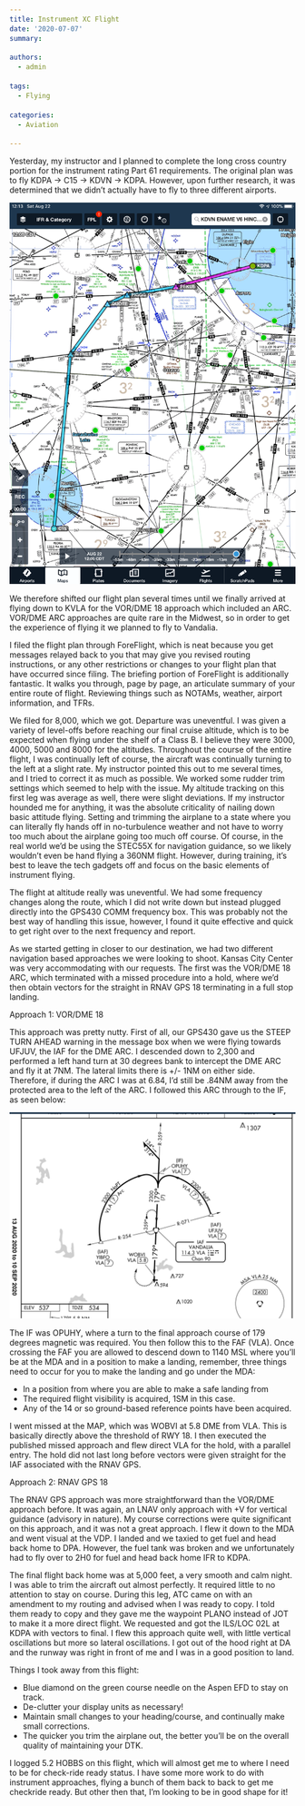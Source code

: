```yaml
---
title: Instrument XC Flight
date: '2020-07-07'
summary:

authors:
  - admin

tags:
  - Flying

categories:
  - Aviation

---
```

Yesterday, my instructor and I planned to complete the long cross country portion for the instrument rating Part 61 requirements. The original plan was to fly KDPA -> C15 -> KDVN -> KDPA. However, upon further research, it was determined that we didn’t actually have to fly to three different airports.

![png](images/post_33_1.png)

We therefore shifted our flight plan several times until we finally arrived at flying down to KVLA for the VOR/DME 18 approach which included an ARC. VOR/DME ARC approaches are quite rare in the Midwest, so in order to get the experience of flying it we planned to fly to Vandalia.

I filed the flight plan through ForeFlight, which is neat because you get messages relayed back to you that may give you revised routing instructions, or any other restrictions or changes to your flight plan that have occurred since filing. The briefing portion of ForeFlight is additionally fantastic. It walks you through, page by page, an articulate summary of your entire route of flight. Reviewing things such as NOTAMs, weather, airport information, and TFRs.

We filed for 8,000, which we got. Departure was uneventful. I was given a variety of level-offs before reaching our final cruise altitude, which is to be expected when flying under the shelf of a Class B. I believe they were 3000, 4000, 5000 and 8000 for the altitudes. Throughout the course of the entire flight, I was continually left of course, the aircraft was continually turning to the left at a slight rate. My instructor pointed this out to me several times, and I tried to correct it as much as possible. We worked some rudder trim settings which seemed to help with the issue. My altitude tracking on this first leg was average as well, there were slight deviations. If my instructor hounded me for anything, it was the absolute criticality of nailing down basic attitude flying. Setting and trimming the airplane to a state where you can literally fly hands off in no-turbulence weather and not have to worry too much about the airplane going too much off course. Of course, in the real world we’d be using the STEC55X for navigation guidance, so we likely wouldn’t even be hand flying a 360NM flight. However, during training, it’s best to leave the tech gadgets off and focus on the basic elements of instrument flying.

The flight at altitude really was uneventful. We had some frequency changes along the route, which I did not write down but instead plugged directly into the GPS430 COMM frequency box. This was probably not the best way of handling this issue, however, I found it quite effective and quick to get right over to the next frequency and report.

As we started getting in closer to our destination, we had two different navigation based approaches we were looking to shoot. Kansas City Center was very accommodating with our requests. The first was the VOR/DME 18 ARC, which terminated with a missed procedure into a hold, where we’d then obtain vectors for the straight in RNAV GPS 18 terminating in a full stop landing.

Approach 1: VOR/DME 18

This approach was pretty nutty. First of all, our GPS430 gave us the STEEP TURN AHEAD warning in the message box when we were flying towards UFJUV, the IAF for the DME ARC. I descended down to 2,300 and performed a left hand turn at 30 degrees bank to intercept the DME ARC and fly it at 7NM. The lateral limits there is +/- 1NM on either side. Therefore, if during the ARC I was at 6.84, I’d still be .84NM away from the protected area to the left of the ARC. I followed this ARC through to the IF, as seen below:

![jpg](images/post_33_2.jpg)

The IF was OPUHY, where a turn to the final approach course of 179 degrees magnetic was required. You then follow this to the FAF (VLA). Once crossing the FAF you are allowed to descend down to 1140 MSL where you’ll be at the MDA and in a position to make a landing, remember, three things need to occur for you to make the landing and go under the MDA:

- In a position from where you are able to make a safe landing from
- The required flight visibility is acquired, 1SM in this case.
- Any of the 14 or so ground-based reference points have been acquired.

I went missed at the MAP, which was WOBVI at 5.8 DME from VLA. This is basically directly above the threshold of RWY 18. I then executed the published missed approach and flew direct VLA for the hold, with a parallel entry. The hold did not last long before vectors were given straight for the IAF associated with the RNAV GPS.

Approach 2: RNAV GPS 18

The RNAV GPS approach was more straightforward than the VOR/DME approach before. It was again, an LNAV only approach with +V for vertical guidance (advisory in nature). My course corrections were quite significant on this approach, and it was not a great approach. I flew it down to the MDA and went visual at the VDP. I landed and we taxied to get fuel and head back home to DPA. However, the fuel tank was broken and we unfortunately had to fly over to 2H0 for fuel and head back home IFR to KDPA.

The final flight back home was at 5,000 feet, a very smooth and calm night. I was able to trim the aircraft out almost perfectly. It required little to no attention to stay on course. During this leg, ATC came on with an amendment to my routing and advised when I was ready to copy. I told them ready to copy and they gave me the waypoint PLANO instead of JOT to make it a more direct flight. We requested and got the ILS/LOC 02L at KDPA with vectors to final. I flew this approach quite well, with little vertical oscillations but more so lateral oscillations. I got out of the hood right at DA and the runway was right in front of me and I was in a good position to land.

Things I took away from this flight:

- Blue diamond on the green course needle on the Aspen EFD to stay on track.
- De-clutter your display units as necessary!
- Maintain small changes to your heading/course, and continually make small corrections.
- The quicker you trim the airplane out, the better you’ll be on the overall quality of maintaining your DTK.

I logged 5.2 HOBBS on this flight, which will almost get me to where I need to be for check-ride ready status. I have some more work to do with instrument approaches, flying a bunch of them back to back to get me checkride ready. But other then that, I’m looking to be in good shape for it!